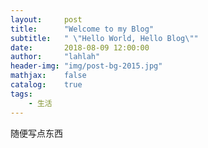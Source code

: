 ```yaml
---
layout:     post
title:      "Welcome to my Blog"
subtitle:   " \"Hello World, Hello Blog\""
date:       2018-08-09 12:00:00
author:     "lahlah"
header-img: "img/post-bg-2015.jpg"
mathjax:    false
catalog:    true
tags:
    - 生活
---
```


随便写点东西
